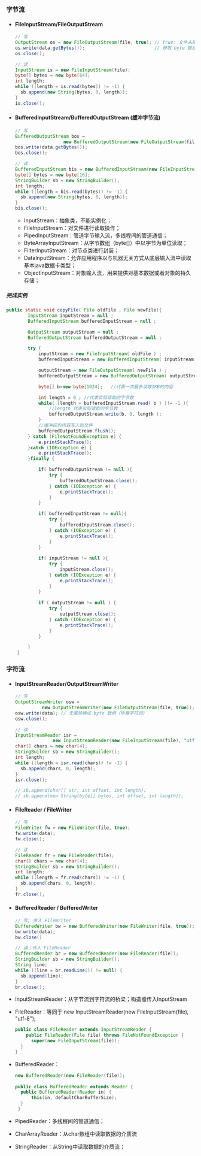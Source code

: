 ### 字节流

- #### FileInputStream/FileOutputStream

  ```java
  // 写
  OutputStream os = new FileOutputStream(file, true); // true: 文件末尾追加
  os.write(data.getBytes());                          // 获取 byte 数组
  os.close();
  
  // 读
  InputStream is = new FileInputStream(file);
  byte[] bytes = new byte[64];
  int length;
  while ((length = is.read(bytes)) != -1) {
  	sb.append(new String(bytes, 0, length));
  }
  is.close();
  ```

- #### BufferedInputStream/BufferedOutputStream (缓冲字节流)

  ```java
  // 写
  BufferedOutputStream bos = 
   					new BufferedOutputStream(new FileOutputStream(file, true));
  bos.write(data.getBytes());
  bos.close();
  
  // 读
  BufferedInputStream bis = new BufferedInputStream(new FileInputStream(file));
  byte[] bytes = new byte[16];
  StringBuilder sb = new StringBuilder();
  int length;
  while ((length = bis.read(bytes)) != -1) {
  	sb.append(new String(bytes, 0, length));
  }
  bis.close();
  ```

   - InputStream：抽象类，不能实例化；
   - FileInputStream：对文件进行读取操作；
   - PipedInputStream：管道字节输入流，多线程间的管道通信；
   - ByteArrayInputStream：从字节数组（byte[]）中以字节为单位读取；
   - FilterInputStream：对节点类进行封装；
   - DataInputStream：允许应用程序以与机器无关方式从底层输入流中读取基本java数据卡类型；
   - ObjectInputStream：对象输入流，用来提供对基本数据或者对象的持久存储；

##### 完成实例

```java
public static void copyFile( File oldFile , File newFile){
		InputStream inputStream = null ;
		BufferedInputStream bufferedInputStream = null ;

		OutputStream outputStream = null ;
		BufferedOutputStream bufferedOutputStream = null ;

		try {
			inputStream = new FileInputStream( oldFile ) ;
			bufferedInputStream = new BufferedInputStream( inputStream ) ;

			outputStream = new FileOutputStream( newFile ) ;
			bufferedOutputStream = new BufferedOutputStream( outputStream ) ;

			byte[] b=new byte[1024];   //代表一次最多读取1KB的内容

			int length = 0 ; //代表实际读取的字节数
			while( (length = bufferedInputStream.read( b ) )!= -1 ){
				//length 代表实际读取的字节数
				bufferedOutputStream.write(b, 0, length );
			}
            //缓冲区的内容写入到文件
			bufferedOutputStream.flush();
		} catch (FileNotFoundException e) {
			e.printStackTrace();
		}catch (IOException e) {
			e.printStackTrace();
		}finally {

			if( bufferedOutputStream != null ){
				try {
					bufferedOutputStream.close();
				} catch (IOException e) {
					e.printStackTrace();
				}
			}

			if( bufferedInputStream != null){
				try {
					bufferedInputStream.close();
				} catch (IOException e) {
					e.printStackTrace();
				}
			}
			
			if( inputStream != null ){
				try {
					inputStream.close();
				} catch (IOException e) {
					e.printStackTrace();
				}
			}
			
			if ( outputStream != null ) {
				try {
					outputStream.close();
				} catch (IOException e) {
					e.printStackTrace();
				}
			}

		}
	}
```



### 字符流

- #### InputStreamReader/OutputStreamWriter

  ```java
  // 写
  OutputStreamWriter osw = 
      		new OutputStreamWriter(new FileOutputStream(file, true));
  osw.write(data); // 无需转换成 byte 数组（毕竟字符流)
  osw.close();
  
  // 读
  InputStreamReader isr = 
      			new InputStreamReader(new FileInputStream(file), "utf-8");
  char[] chars = new char[4];
  StringBuilder sb = new StringBuilder();
  int length;
  while ((length = isr.read(chars)) != -1) {
  	sb.append(chars, 0, length);
  }
  isr.close();
  
  // sb.append(char[] str, int offset, int length);
  // sb.append(new String(byte[] bytes, int offset, int length));
  ```

  

- #### FileReader / FileWriter

  ```java
  // 写
  FileWriter fw = new FileWriter(file, true);
  fw.write(data);
  fw.close();
  
  // 读
  FileReader fr = new FileReader(file);
  char[] chars = new char[4];
  StringBuilder sb = new StringBuilder();
  int length;
  while ((length = fr.read(chars)) != -1) {
  	sb.append(chars, 0, length);
  }
  fr.close();
  ```

- #### BufferedReader / BufferedWriter

  ```java
  // 写; 传入 FileWriter
  BufferedWriter bw = new BufferedWriter(new FileWriter(file, true));
  bw.write(data);
  bw.close()
  
  // 读；传入 FileReader
  BufferedReader br = new BufferedReader(new FileReader(file));
  StringBuilder sb = new StringBuilder();
  String line;
  while ((line = br.readLine()) != null) {
  	sb.append(line);
  }
  br.close();
  ```

- InputStreamReader：从字节流到字符流的桥梁；构造器传入InputStream

- FileReader：等同于 new InputStreamReader(new FileInputStream(file), "utf-8");

  ```java
  public class FileReader extends InputStreamReader {
      public FileReader(File file) throws FileNotFoundException {
  		super(new FileInputStream(file));
  	}
  }
  ```

- BufferedReader：

  ```java
  new BufferedReader(new FileReader(file));
      
  public class BufferedReader extends Reader {
  	public BufferedReader(Reader in) {
  		this(in, defaultCharBufferSize);
  	}
   }
  ```

- PipedReader：多线程间的管道通信；

- CharArrayReader：从char数组中读取数据的介质流

- StringReader：从String中读取数据的介质流；


